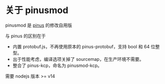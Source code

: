 # 关于 pinusmod

pinusmod 是 [pinus](https://github.com/node-pinus/pinus) 的修改自用版

与 pinus 的区别在于

* 内置 protobuf.js，不再使用原本的 pinus-protobuf，支持 bool 和 64 位整型。
* 出于性能考虑，编译选项关掉了 sourcemap，在生产环境不需要。
* 整合了 pinus-kcp，命名为 pinusmod-kcp。

需要 nodejs 版本 >= v14